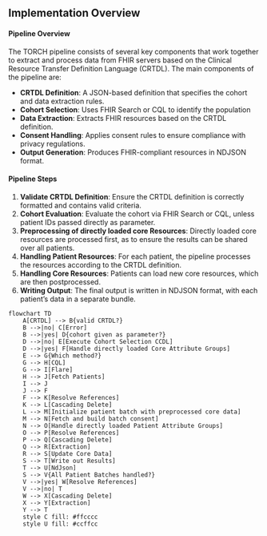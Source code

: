 ## Implementation Overview

#### Pipeline Overview

The TORCH pipeline consists of several key components that work together to extract and process data from FHIR servers
based on the Clinical Resource Transfer Definition Language (CRTDL). The main components of the pipeline are:

- **CRTDL Definition**: A JSON-based definition that specifies the cohort and data extraction rules.
- **Cohort Selection**: Uses FHIR Search or CQL to identify the population
- **Data Extraction**: Extracts FHIR resources based on the CRTDL definition.
- **Consent Handling**: Applies consent rules to ensure compliance with privacy regulations.
- **Output Generation**: Produces FHIR-compliant resources in NDJSON format.

#### Pipeline Steps

1. **Validate CRTDL Definition**: Ensure the CRTDL definition is correctly formatted and contains valid criteria.
2. **Cohort Evaluation**: Evaluate the cohort via FHIR Search or CQL, unless patient IDs passed directly as parameter.
3. **Preprocessing of directly loaded core Resources**: Directly loaded core resources are processed first, as to ensure the results can be shared over all patients.
4. **Handling Patient Resources**: For each patient, the pipeline processes the resources according to the CRTDL definition.
5. **Handling Core Resources**: Patients can load new core resources, which are then postprocessed.
6. **Writing Output**: The final output is written in NDJSON format, with each patient’s data in a separate bundle.

```mermaid
flowchart TD
    A[CRTDL] --> B{valid CRTDL?}
    B -->|no| C[Error]
    B -->|yes| D{cohort given as parameter?}
    D -->|no| E[Execute Cohort Selection CCDL]
    D -->|yes| F[Handle directly loaded Core Attribute Groups]
    E --> G{Which method?}
    G --> H[CQL]
    G --> I[Flare]
    H --> J[Fetch Patients]
    I --> J
    J --> F
    F --> K[Resolve References]
    K --> L[Cascading Delete]
    L --> M[Initialize patient batch with preprocessed core data]
    M --> N[Fetch and build batch consent]
    N --> O[Handle directly loaded Patient Attribute Groups]
    O --> P[Resolve References]
    P --> Q[Cascading Delete]
    Q --> R[Extraction]
    R --> S[Update Core Data]
    S --> T[Write out Results]
    T --> U[NdJson]
    S --> V{All Patient Batches handled?}
    V -->|yes| W[Resolve References]
    V -->|no| T
    W --> X[Cascading Delete]
    X --> Y[Extraction]
    Y --> T
    style C fill: #ffcccc
    style U fill: #ccffcc
```
